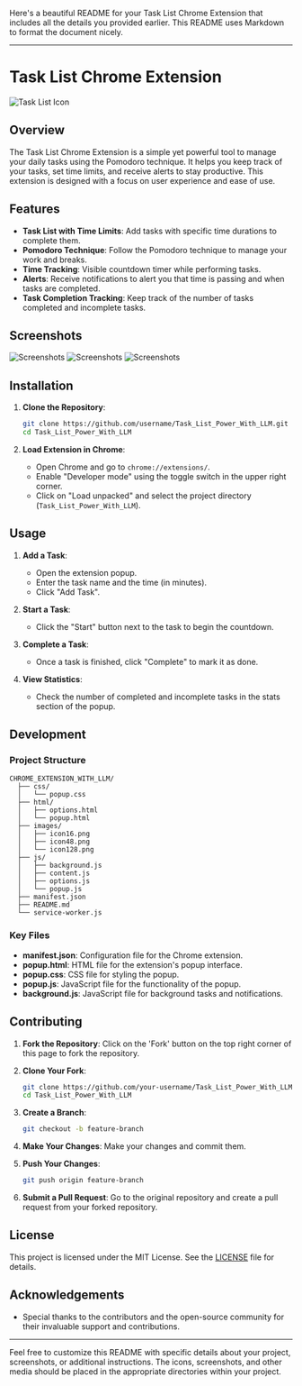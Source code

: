 Here's a beautiful README for your Task List Chrome Extension that includes all the details you provided earlier. This README uses Markdown to format the document nicely.

---

# Task List Chrome Extension

![Task List Icon](screenshots/icon16_128x128.png)

## Overview

The Task List Chrome Extension is a simple yet powerful tool to manage your daily tasks using the Pomodoro technique. It helps you keep track of your tasks, set time limits, and receive alerts to stay productive. This extension is designed with a focus on user experience and ease of use.

## Features

- **Task List with Time Limits**: Add tasks with specific time durations to complete them.
- **Pomodoro Technique**: Follow the Pomodoro technique to manage your work and breaks.
- **Time Tracking**: Visible countdown timer while performing tasks.
- **Alerts**: Receive notifications to alert you that time is passing and when tasks are completed.
- **Task Completion Tracking**: Keep track of the number of tasks completed and incomplete tasks.

## Screenshots
![Screenshots](screenshots/IMG1.png)
![Screenshots](screenshots/IMG2.png)
![Screenshots](screenshots/IMG5.png)

## Installation

1. **Clone the Repository**:

    ```bash
    git clone https://github.com/username/Task_List_Power_With_LLM.git
    cd Task_List_Power_With_LLM
    ```

2. **Load Extension in Chrome**:
    - Open Chrome and go to `chrome://extensions/`.
    - Enable "Developer mode" using the toggle switch in the upper right corner.
    - Click on "Load unpacked" and select the project directory (`Task_List_Power_With_LLM`).

## Usage

1. **Add a Task**:
    - Open the extension popup.
    - Enter the task name and the time (in minutes).
    - Click "Add Task".

2. **Start a Task**:
    - Click the "Start" button next to the task to begin the countdown.

3. **Complete a Task**:
    - Once a task is finished, click "Complete" to mark it as done.

4. **View Statistics**:
    - Check the number of completed and incomplete tasks in the stats section of the popup.

## Development

### Project Structure

```
CHROME_EXTENSION_WITH_LLM/
  ├── css/
  │   └── popup.css
  ├── html/
  │   ├── options.html
  │   └── popup.html
  ├── images/
  │   ├── icon16.png
  │   ├── icon48.png
  │   └── icon128.png
  ├── js/
  │   ├── background.js
  │   ├── content.js
  │   ├── options.js
  │   └── popup.js
  ├── manifest.json
  ├── README.md
  └── service-worker.js

```

### Key Files

- **manifest.json**: Configuration file for the Chrome extension.
- **popup.html**: HTML file for the extension's popup interface.
- **popup.css**: CSS file for styling the popup.
- **popup.js**: JavaScript file for the functionality of the popup.
- **background.js**: JavaScript file for background tasks and notifications.

## Contributing

1. **Fork the Repository**: Click on the 'Fork' button on the top right corner of this page to fork the repository.
2. **Clone Your Fork**:

    ```bash
    git clone https://github.com/your-username/Task_List_Power_With_LLM.git
    cd Task_List_Power_With_LLM
    ```

3. **Create a Branch**:

    ```bash
    git checkout -b feature-branch
    ```

4. **Make Your Changes**: Make your changes and commit them.
5. **Push Your Changes**:

    ```bash
    git push origin feature-branch
    ```

6. **Submit a Pull Request**: Go to the original repository and create a pull request from your forked repository.

## License

This project is licensed under the MIT License. See the [LICENSE](LICENSE) file for details.

## Acknowledgements

- Special thanks to the contributors and the open-source community for their invaluable support and contributions.

---

Feel free to customize this README with specific details about your project, screenshots, or additional instructions. The icons, screenshots, and other media should be placed in the appropriate directories within your project.